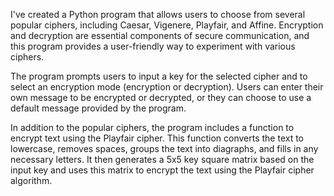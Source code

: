 I've created a Python program that allows users to choose from several popular ciphers, including Caesar, Vigenere, Playfair, and Affine. Encryption and decryption are 
essential components of secure communication, and this program provides a user-friendly way to experiment with various ciphers.

The program prompts users to input a key for the selected cipher and to select an encryption mode (encryption or decryption). Users can enter their own message to be 
encrypted or decrypted, or they can choose to use a default message provided by the program.

In addition to the popular ciphers, the program includes a function to encrypt text using the Playfair cipher. This function converts the text to lowercase, 
removes spaces, groups the text into diagraphs, and fills in any necessary letters. It then generates a 5x5 key square matrix based on the input key and uses this
matrix to encrypt the text using the Playfair cipher algorithm.

